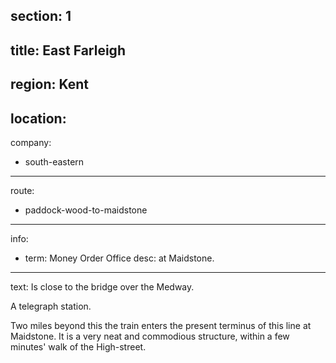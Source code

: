 section: 1
----
title: East Farleigh
----
region: Kent
----
location: 
----
company:
- south-eastern
----
route:
- paddock-wood-to-maidstone
----
info:
- term: Money Order Office
  desc: at Maidstone.
----
text: Is close to the bridge over the Medway.

A telegraph station.

Two miles beyond this the train enters the present terminus of this line at Maidstone. It is a very neat and commodious structure, within a few minutes' walk of the High-street.
